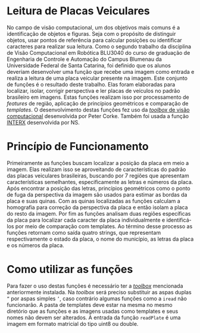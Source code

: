 # Leitura de Placas Veiculares

No campo de visão computacional, um dos objetivos mais comuns é a identificação de objetos e figuras. Seja com o propósito de distinguir objetos, usar pontos de referência para calcular posições ou identificar caracteres para realizar sua leitura. Como o segundo trabalho da disciplina de Visão Computacional em Robótica BLU3040 do curso de graduação de Engenharia de Controle e Automação do Campus Blumenau da Universidade Federal de Santa Catarina, foi definido que os alunos deveriam desenvolver uma função que recebe uma imagem como entrada e realiza a leitura de uma placa veicular presente na imagem.
Este conjunto de funções é o resultado deste trabalho. Elas foram elaboradas para localizar, isolar, corrigir perspectiva e ler placas de veículos no padrão brasileiro em imagens. Estas funções realizam isso por processamento de *features* de região, aplicação de princípios geométricos e comparação de *templates*. O desenvolvimento destas funções fez uso da [*toolbox* de visão computacional](http://petercorke.com/wordpress/toolboxes/machine-vision-toolbox) desenvolvida por Peter Corke. Também foi usada a função [INTERX](https://www.mathworks.com/matlabcentral/fileexchange/22441-curve-intersections) desenvolvida por NS.

# Princípio de Funcionamento

Primeiramente as funções buscam localizar a posição da placa em meio a imagem. Elas realizam isso se aproveitando de características do padrão das placas veiculares brasileiras, buscando por 7 regiões que apresentam características semelhantes, especificamente as letras e números da placa. Após encontrar a posição das letras, princípios geométricos como o ponto de fuga da perspectiva da imagem são usados para estimar as bordas da placa e suas quinas. Com as quinas localizadas as funções calculam a homografia para correção da perspectiva da placa e então isolam a placa do resto da imagem. Por fim as funções analisam duas regiões específicas da placa para localizar cada caracter da placa individualmente e identificá-los por meio de comparação com templates. Ao término desse processo as funções retornam como saída quatro strings, que representam respectivamente o estado da placa, o nome do município, as letras da placa e os números da placa.

# Como utilizar as funções

Para fazer o uso destas funções é necessário ter a [*toolbox*](http://petercorke.com/wordpress/toolboxes/machine-vision-toolbox) mencionada anteriormente instalada. Na *toolbox* será preciso substituir as aspas duplas ```”``` por aspas simples ```’```, caso contrário algumas funções como a ```iread``` não funcionarão. A pasta de templates deve estar na mesma no mesmo diretório que as funções e as imagens usadas como templates e seus nomes não devem ser alterados. A entrada da função ```readPlate``` é uma imagem em formato matricial do tipo uint8 ou double.
